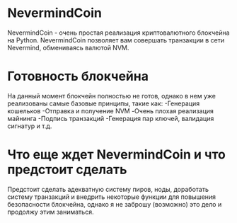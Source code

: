 # NevermindCoin
NevermindCoin - очень простая реализация криптовалютного блокчейна на Python.
NevermindCoin позволяет вам совершать транзакции в сети Nevermind, обмениваясь валютой NVM.
# Готовность блокчейна
На данный момент блокчейн полностью не готов, однако в нем уже реализованы самые базовые принципы, такие как:
-Генерация кошельков
-Отправка и получение NVM
-Очень плохая реализация майнинга
-Подпись транзакций
-Генерация пар ключей, валидация сигнатур и т.д.
# Что еще ждет NevermindCoin и что предстоит сделать
Предстоит сделать адекватную систему пиров, ноды, доработать систему транзакций и внедрить некоторые функции для повышения безопасности блокчейна, однако я не заброшу (возможно) это дело и продолжу этим заниматься.